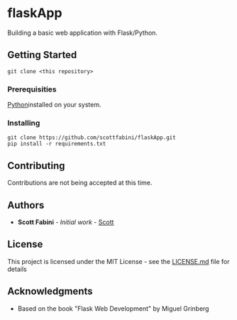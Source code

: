 # flaskApp

Building a basic web application with Flask/Python.

## Getting Started

```
git clone <this repository>
```

### Prerequisities

[Python](https://www.python.org/downloads/)installed on your system.

### Installing

```
git clone https://github.com/scottfabini/flaskApp.git
pip install -r requirements.txt
```

## Contributing

Contributions are not being accepted at this time.

## Authors

* **Scott Fabini** - *Initial work* - [Scott](https://github.com/scottfabini)

## License

This project is licensed under the MIT License - see the [LICENSE.md](LICENSE.md) file for details

## Acknowledgments

* Based on the book "Flask Web Development" by Miguel Grinberg
